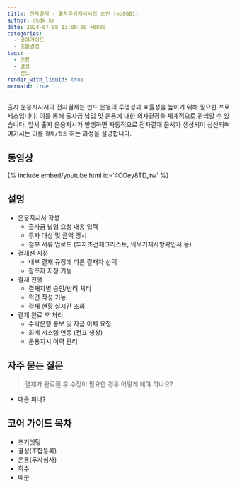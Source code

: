 ```yaml
---
title: 전자결재 - 출자운용지시서의 승인 (ed0001)
author: dkdk.kr
date: 2024-07-08 13:00:00 +0800
categories:
  - 코어가이드
  - 조합결성
tags:
  - 조합
  - 결성
  - 펀드
render_with_liquid: true
mermaid: true
---
```

출자 운용지시서의 전자결재는 펀드 운용의 투명성과 효율성을 높이기 위해 필요한 프로세스입니다. 이를 통해 출자금 납입 및 운용에 대한 의사결정을 체계적으로 관리할 수 있습니다. 앞서 출자 운용지시가 발생하면 자동적으로 전자결재 문서가 생성되어 상신되며 여기서는 이를 `결재/합의` 하는 과정을 설명합니다.

## 동영상

{% include embed/youtube.html id='4COey8TD_tw' %}

## 설명

- 운용지시서 작성
    - 출자금 납입 요청 내용 입력
    - 투자 대상 및 금액 명시
    - 첨부 서류 업로드 (투자조건체크리스트, 의무기재사항확인서 등)
- 결재선 지정
    - 내부 결재 규정에 따른 결재자 선택
    - 참조자 지정 기능
- 결재 진행
    - 결재자별 승인/반려 처리
    - 의견 작성 기능
    - 결재 현황 실시간 조회
- 결재 완료 후 처리
    - 수탁은행 통보 및 자금 이체 요청
    - 회계 시스템 연동 (전표 생성)
    - 운용지시 이력 관리

## 자주 묻는 질문

> 결재가 완료된 후 수정이 필요한 경우 어떻게 해야 하나요?

- 대응 되나?

## 코어 가이드 목차
- 초기셋팅
- 결성(조합등록)
- 운용(투자심사)
- 회수
- 배분
